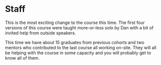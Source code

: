 # Staff

This is the most exciting change to the course this time. The first four versions of this course were taught more-or-less solo by Dan with a bit of invited help from outside speakers.

This time we have about 15 graduates from previous cohorts and two mentors who contributed to the last course all working on-site. They will all be helping with the course in some capacity and you will probably get to know all of them.











